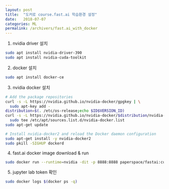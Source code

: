 ```yaml
---
layout: post
title:  "도커로 course.fast.ai 학습환경 설정"
date:   2018-07-07
categories: ML
permalink: /archivers/fast.ai_with_docker
---
```


1. nvidia driver 설치
```sh
sudo apt install nvidia-driver-390
sudo apt install nvidia-cuda-toolkit
```
2. docker 설치
```sh
sudo apt install docker-ce
```
3. nvidia docker 설치
```sh
# Add the package repositories
curl -s -L https://nvidia.github.io/nvidia-docker/gpgkey | \
  sudo apt-key add -
distribution=$(. /etc/os-release;echo $ID$VERSION_ID)
curl -s -L https://nvidia.github.io/nvidia-docker/$distribution/nvidia-docker.list | \
  sudo tee /etc/apt/sources.list.d/nvidia-docker.list
sudo apt-get update

# Install nvidia-docker2 and reload the Docker daemon configuration
sudo apt-get install -y nvidia-docker2
sudo pkill -SIGHUP dockerd
```
4. fast.ai docker image download & run
```sh
sudo docker run --runtime=nvidia -dit -p 8888:8888 paperspace/fastai:cuda9_pytorchJL
```
5. jupyter lab token 확인
```sh
sudo docker logs $(docker ps -q)
```
